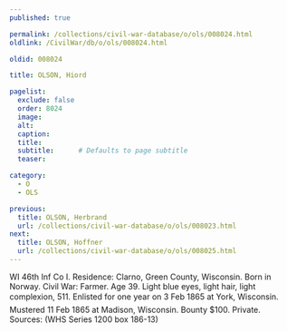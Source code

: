 ```yaml
---
published: true

permalink: /collections/civil-war-database/o/ols/008024.html
oldlink: /CivilWar/db/o/ols/008024.html

oldid: 008024

title: OLSON, Hiord

pagelist:
  exclude: false
  order: 8024
  image: 
  alt:
  caption:
  title:
  subtitle:      # Defaults to page subtitle
  teaser:

category: 
  - O 
  - OLS

previous:
  title: OLSON, Herbrand
  url: /collections/civil-war-database/o/ols/008023.html  
next:
  title: OLSON, Hoffner
  url: /collections/civil-war-database/o/ols/008025.html   
---
```

WI 46th Inf Co I. Residence: Clarno, Green County, Wisconsin. Born in Norway. Civil War: Farmer. Age 39. Light blue eyes, light hair, light complexion, 5&#146;11&#148;. Enlisted for one year on 3 Feb 1865 at York, Wisconsin. Mustered 11 Feb 1865 at Madison, Wisconsin. Bounty $100. Private. Sources: (WHS Series 1200 box 186-13)